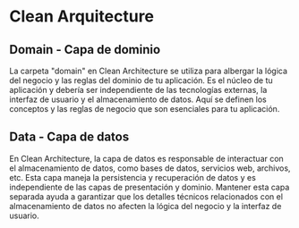 # Clean Arquitecture

## Domain - Capa de dominio
La carpeta "domain" en Clean Architecture se utiliza para albergar la lógica del negocio y las reglas del dominio de tu aplicación. Es el núcleo de tu aplicación y debería ser independiente de las tecnologías externas, la interfaz de usuario y el almacenamiento de datos. Aquí se definen los conceptos y las reglas de negocio que son esenciales para tu aplicación.


##  Data - Capa de datos
En Clean Architecture, la capa de datos es responsable de interactuar con el almacenamiento de datos, como bases de datos, servicios web, archivos, etc. Esta capa maneja la persistencia y recuperación de datos y es independiente de las capas de presentación y dominio. Mantener esta capa separada ayuda a garantizar que los detalles técnicos relacionados con el almacenamiento de datos no afecten la lógica del negocio y la interfaz de usuario.